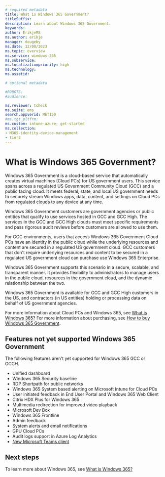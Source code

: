 ```yaml
---
# required metadata
title: What is Windows 365 Government?
titleSuffix:
description: Learn about Windows 365 Government.
keywords:
author: ErikjeMS  
ms.author: erikje
manager: dougeby
ms.date: 12/08/2023
ms.topic: overview
ms.service: windows-365
ms.subservice:
ms.localizationpriority: high
ms.technology:
ms.assetid: 

# optional metadata

#ROBOTS:
#audience:

ms.reviewer: tcheck
ms.suite: ems
search.appverid: MET150
#ms.tgt_pltfrm:
ms.custom: intune-azure; get-started
ms.collection:
- M365-identity-device-management
- tier2
---
```


# What is Windows 365 Government?

Windows 365 Government is a cloud-based service that automatically creates virtual machines (Cloud PCs) for US government users. This service spans across a regulated US Government Community Cloud (GCC) and a public facing cloud. It meets federal, state, and local US government needs to securely stream Windows apps, data, content, and settings on Cloud PCs from regulated clouds to any device at any time.

Windows 365 Government customers are government agencies or public entities that qualify to use services hosted in GCC and GCC High. The services in the GCC and GCC High clouds must meet specific requirements and pass rigorous audit reviews before customers are allowed to use them.

For GCC environments, users that access Windows 365 Government Cloud PCs have an identity in the public cloud while the underlying resources and content are secured in a regulated US government cloud. GCC customers that don't require underlying resources and content to be secured in a regulated US government cloud can purchase use Windows 365 Enterprise.

Windows 365 Government supports this scenario in a secure, scalable, and transparent manner. It provides flexibility to administrators to manage users in the public cloud, resources in the government cloud, and the dynamic relationship between the two.

Windows 365 Government is available for GCC and GCC High customers in the US, and contractors (in US entities) holding or processing data on behalf of US government agencies.

For more information about Cloud PCs and Windows 365, see [What is Windows 365?](..\overview.md) For more information about purchasing, see [How to buy Windows 365 Government](https://aka.ms/win365).

## Features not yet supported Windows 365 Government

The following features aren't yet supported for Windows 365 GCC or GCCH.

- Unified dashboard
- Windows 365 Security baseline
- RDP Shortpath for public networks
- Windows 365 System based alerting on Microsoft Intune for Cloud PCs
- User initiated feedback in End User Portal and Windows 365 Web Client
- Citrix HDX Plus for Windows 365
- Multimedia redirection for improved video playback
- Microsoft Dev Box
- Windows 365 Frontline
- Admin feedback
- System alerts and email notifications
- GPU Cloud PCs
- Audit logs support in Azure Log Analytics
- [New Microsoft Teams client](/microsoftteams/new-teams-desktop-admin)

## Next steps

To learn more about Windows 365, see [What is Windows 365?](..\overview.md)
